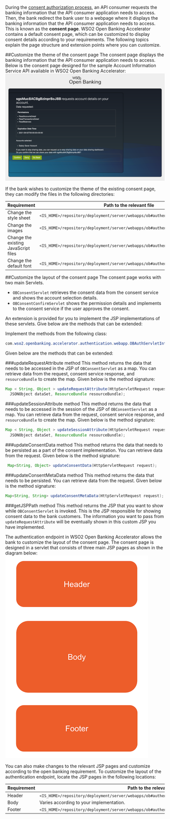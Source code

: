 During the [consent authorization process](../advanced/consent-authorization-intro.md), an API consumer requests the banking 
information that the API consumer application needs to access. Then, the bank redirect the bank user to a webpage where 
it displays the banking information that the API consumer application needs to access. This is known as the **consent page**. 
WSO2 Open Banking Accelerator contains a default consent page, which can be customized to display consent details according 
to your requirements. The following topics explain the page structure and extension points where you can customize.

##Customize the theme of the consent page
The consent page displays the banking information that the API consumer application needs to access. 
Below is the consent page designed for the sample Account Information Service API available in WSO2 Open Banking Accelerator:
![consent-webpage](../assets/img/develop/customizing-consent-page/information-in-the-consent-page.png)

If the bank wishes to customize the theme of the existing consent page, they can modify the files in the following 
directories: 

| Requirement | Path to the relevant file |
|---------|---------    |
|Change the style sheet|`<IS_HOME>/repository/deployment/server/webapps/ob#authenticationendpoint/css`|
|Change the images|`<IS_HOME>/repository/deployment/server/webapps/ob#authenticationendpoint/images`|
|Change the existing JavaScript files|`<IS_HOME>/repository/deployment/server/webapps/ob#authenticationendpoint/js`|
|Change the default font|`<IS_HOME>/repository/deployment/server/webapps/ob#authenticationendpoint/fonts`|

##Customize the layout of the consent page
The consent page works with two main Servlets. 

- `OBConsentServlet` retrieves the consent data from the consent service and shows the account selection details. 
- `OBConsentConfirmServlet` shows the permission details and implements to the consent service if the user approves the consent. 

An extension is provided for you to implement the JSP implementations of these servlets. Give below are the 
methods that can be extended:

Implement the methods from the following class:
```java
com.wso2.openbanking.accelerator.authentication.webapp.OBAuthServletInterface
```

Given below are the methods that can be extended:

###updateRequestAttribute method 
This method returns the data that needs to be accessed in the JSP of `OBConsentServlet` as a map. You can retrieve data 
from the request, consent service response, and `resourceBundle` to create the map. Given below is the method signature:
```java
Map < String, Object > updateRequestAttribute(HttpServletRequest request,
  JSONObject dataSet, ResourceBundle resourceBundle);
```

###updateSessionAttribute method
This method returns the data that needs to be accessed in the session of the JSP of `OBConsentServlet` as a map. You can 
retrieve data from the request, consent service response, and `resourceBundle` to create the map. Given below is the method 
signature:
```java
Map < String, Object > updateSessionAttribute(HttpServletRequest request,
  JSONObject dataSet, ResourceBundle resourceBundle);
```

###updateConsentData method
This method returns the data that needs to be persisted as a part of the consent implementation. You can retrieve data 
from the request. Given below is the method signature:
```java
 Map<String, Object> updateConsentData(HttpServletRequest request);
```

###updateConsentMetaData method 
This method returns the data that needs to be persisted. You can retrieve data from the request. Given below is the method 
signature:
```java
Map<String, String> updateConsentMetaData(HttpServletRequest request);
```

###getJSPPath method
This method returns the JSP that you want to show while `OBConsentServlet` is invoked. This is the JSP responsible for 
showing consent data to the bank customers. The information you want to pass from `updateRequestAttribute` will be eventually 
shown in this custom JSP you have implemented. 

The authentication endpoint in WSO2 Open Banking Accelerator allows the bank to customize the layout of the consent page. 
The consent page is designed in a servlet that consists of three main JSP pages as shown in the diagram below: ![consent-page-structure](../assets/img/develop/customizing-consent-page/consent-page-structure.png)

You can also make changes to the relevant JSP pages and customize according to the open banking requirement. To customize 
the layout of the authentication endpoint, locate the JSP pages in the following locations:

| Requirement | Path to the relevant file |
|---------|---------    |
|Header|`<IS_HOME>/repository/deployment/server/webapps/ob#authenticationendpoint/includes/consent_top.jsp`|
|Body| Varies according to your implementation.|
|Footer|`<IS_HOME>/repository/deployment/server/webapps/ob#authenticationendpoint/includes/consent_bottom.jsp`|